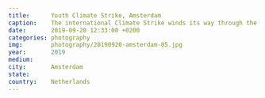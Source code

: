 ```yaml
---
title:  	Youth Climate Strike, Amsterdam
caption:	The international Climate Strike winds its way through the streets of Amsterdam
date:   	2019-09-20 12:33:00 +0200
categories: photography
img:		photography/20190920-amsterdam-05.jpg
year:		2019
medium:
city:		Amsterdam
state:
country:	Netherlands
---
```


